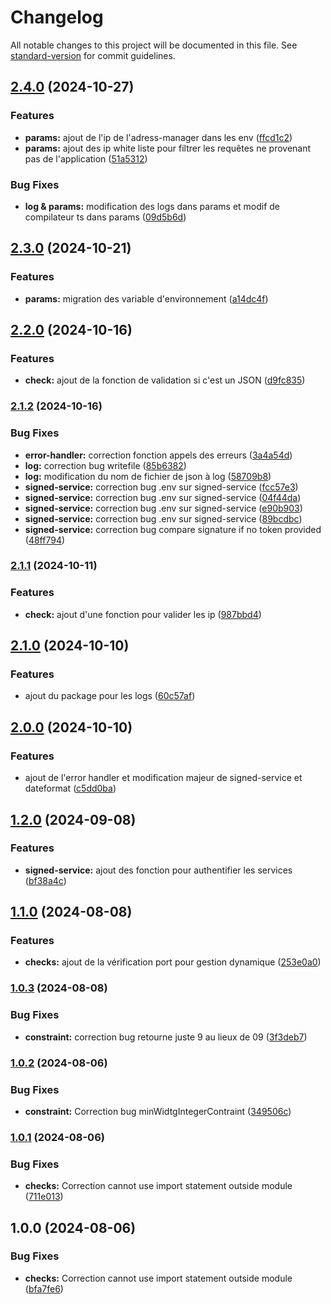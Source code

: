 # Changelog

All notable changes to this project will be documented in this file. See [standard-version](https://github.com/conventional-changelog/standard-version) for commit guidelines.

## [2.4.0](https://github.com/Horus-Turboss-Finance/Packages/compare/v2.3.0...v2.4.0) (2024-10-27)


### Features

* **params:** ajout de l'ip de l'adress-manager dans les env ([ffcd1c2](https://github.com/Horus-Turboss-Finance/Packages/commit/ffcd1c21ff4a159cf23f0650e07a0d63736edf7b))
* **params:** ajout des ip white liste pour filtrer les requêtes ne provenant pas de l'application ([51a5312](https://github.com/Horus-Turboss-Finance/Packages/commit/51a5312129ec954076257d42c6a528f57e39fba5))


### Bug Fixes

* **log & params:** modification des logs dans params et modif de compilateur ts dans params ([09d5b6d](https://github.com/Horus-Turboss-Finance/Packages/commit/09d5b6d45a9f8683b0c9178092872925c966306c))

## [2.3.0](https://github.com/Horus-Turboss-Finance/Packages/compare/v2.2.0...v2.3.0) (2024-10-21)


### Features

* **params:** migration des variable d'environnement ([a14dc4f](https://github.com/Horus-Turboss-Finance/Packages/commit/a14dc4f9d1725091cf6924c009abb62e14004a5a))

## [2.2.0](https://github.com/Horus-Turboss-Finance/Packages/compare/v2.1.2...v2.2.0) (2024-10-16)


### Features

* **check:** ajout de la fonction de validation si c'est un JSON ([d9fc835](https://github.com/Horus-Turboss-Finance/Packages/commit/d9fc8359fa279b8935caa073b3ec2ca98e40635d))

### [2.1.2](https://github.com/Horus-Turboss-Finance/Packages/compare/v2.1.1...v2.1.2) (2024-10-16)


### Bug Fixes

* **error-handler:** correction fonction appels des erreurs ([3a4a54d](https://github.com/Horus-Turboss-Finance/Packages/commit/3a4a54d6e5c690d752a6d50750a8edb2a25c23fe))
* **log:** correction bug writefile ([85b6382](https://github.com/Horus-Turboss-Finance/Packages/commit/85b63822977fddc8b2b9ad6923bd86e585ae0ede))
* **log:** modification du nom de fichier de json à log ([58709b8](https://github.com/Horus-Turboss-Finance/Packages/commit/58709b8a5ff102caae78b6f411555f171ce27a2d))
* **signed-service:** correction bug .env sur signed-service ([fcc57e3](https://github.com/Horus-Turboss-Finance/Packages/commit/fcc57e37f1dc492a1411a4e3e94462c352e7c358))
* **signed-service:** correction bug .env sur signed-service ([04f44da](https://github.com/Horus-Turboss-Finance/Packages/commit/04f44daa6443452d69f63dbe2d5a210247ef39fc))
* **signed-service:** correction bug .env sur signed-service ([e90b903](https://github.com/Horus-Turboss-Finance/Packages/commit/e90b903ef30c890878c6a2ba01382a535f28d244))
* **signed-service:** correction bug .env sur signed-service ([89bcdbc](https://github.com/Horus-Turboss-Finance/Packages/commit/89bcdbcafa14c7c8b9738a600daf60ebf38fb2c6))
* **signed-service:** correction bug compare signature if no token provided ([48ff794](https://github.com/Horus-Turboss-Finance/Packages/commit/48ff7945fa433b27e0881f9e2e2ae29f39dd2f12))

### [2.1.1](https://github.com/Horus-Turboss-Finance/Packages/compare/v2.1.0...v2.1.1) (2024-10-11)


### Features

* **check:** ajout d'une fonction pour valider les ip ([987bbd4](https://github.com/Horus-Turboss-Finance/Packages/commit/987bbd47f57025ff677effb7fcbbb207206afe54))

## [2.1.0](https://github.com/Horus-Turboss-Finance/Packages/compare/v2.0.0...v2.1.0) (2024-10-10)


### Features

* ajout du package pour les logs ([60c57af](https://github.com/Horus-Turboss-Finance/Packages/commit/60c57af115d9fc8ff03d01881ab5a5c2cc58756d))

## [2.0.0](https://github.com/Horus-Turboss-Finance/Packages/compare/v1.2.0...v2.0.0) (2024-10-10)


### Features

* ajout de l'error handler et modification majeur de signed-service et dateformat ([c5dd0ba](https://github.com/Horus-Turboss-Finance/Packages/commit/c5dd0ba1b281772352066b396a5a9ffae253cb56))

## [1.2.0](https://github.com/Horus-Turboss-Finance/Packages/compare/v1.1.0...v1.2.0) (2024-09-08)


### Features

* **signed-service:** ajout des fonction pour authentifier les services ([bf38a4c](https://github.com/Horus-Turboss-Finance/Packages/commit/bf38a4c19199cd9aa80e2d656c38e2c38d2c827e))

## [1.1.0](https://github.com/Horus-Turboss-Finance/Packages/compare/v1.0.3...v1.1.0) (2024-08-08)


### Features

* **checks:** ajout de la vérification port pour gestion dynamique ([253e0a0](https://github.com/Horus-Turboss-Finance/Packages/commit/253e0a07d613df7ca8dd594d448751f47129a97d))

### [1.0.3](https://github.com/Horus-Turboss-Finance/Packages/compare/v1.0.2...v1.0.3) (2024-08-08)


### Bug Fixes

* **constraint:** correction bug retourne juste 9 au lieux de 09 ([3f3deb7](https://github.com/Horus-Turboss-Finance/Packages/commit/3f3deb75e60a696b93704591651590e61c5145f6))

### [1.0.2](https://github.com/Horus-Turboss-Finance/Packages/compare/v1.0.1...v1.0.2) (2024-08-06)


### Bug Fixes

* **constraint:** Correction bug  minWidtgIntegerContraint ([349506c](https://github.com/Horus-Turboss-Finance/Packages/commit/349506c9da7b44ccd267fa1af4e3afe99dbae451))

### [1.0.1](https://github.com/Horus-Turboss-Finance/Packages/compare/v1.0.0...v1.0.1) (2024-08-06)


### Bug Fixes

* **checks:** Correction cannot use import statement outside module ([711e013](https://github.com/Horus-Turboss-Finance/Packages/commit/711e01344cba66d4c79c15d161d7df3115d0a4cb))

## 1.0.0 (2024-08-06)


### Bug Fixes

* **checks:** Correction cannot use import statement outside module ([bfa7fe6](https://github.com/Horus-Turboss-Finance/Packages/commit/bfa7fe6bced843f01ae039c06c8640ef9f5c570c))
